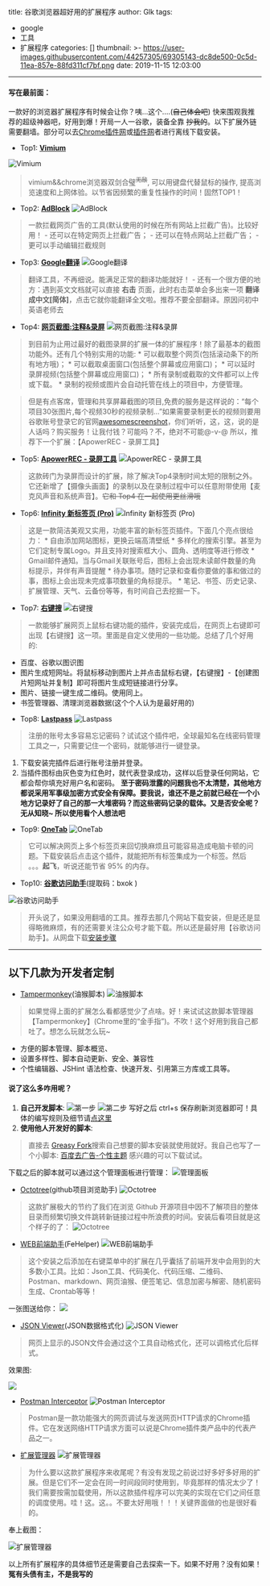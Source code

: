 title: 谷歌浏览器超好用的扩展程序
author: Glk
tags:
  - google
  - 工具
  - 扩展程序
categories: []
thumbnail: >-
  https://user-images.githubusercontent.com/44257305/69305143-dc8de500-0c5d-11ea-857e-88fd311cf7bf.png
date: 2019-11-15 12:03:00
---
#### 写在最前面：
一款好的浏览器扩展程序有时候会让你？咦...这个....(~~自己体会吧~~) 快来围观我推荐的超级神器吧，好用到爆！开局一人一谷歌，装备全靠 ~~抄我的~~。以下扩展外链需要翻墙。部分可以去[Chrome插件网](http://chromecj.com/)或[插件网](http://www.cnplugins.com/)者进行离线下载安装。
- Top1: **[Vimium](https://chrome.google.com/webstore/detail/vimium/dbepggeogbaibhgnhhndojpepiihcmeb?hl=zh-CN)**

![Vimium](https://user-images.githubusercontent.com/44257305/69305127-d992f480-0c5d-11ea-9717-a32e2b7ef941.png)
> vimium&&chrome浏览器双剑合璧<sup>~~无敌~~</sup>, 可以用键盘代替鼠标的操作, 提高浏览速度和上网体验。以节省因频繁的重复性操作的时间！固然TOP1！
<!-- more -->


- Top2: **[AdBlock](https://chrome.google.com/webstore/detail/adblock-%E2%80%94-best-ad-blocker/gighmmpiobklfepjocnamgkkbiglidom)**
![AdBlock](https://user-images.githubusercontent.com/44257305/69305121-d7c93100-0c5d-11ea-906d-f633c2bbf4ad.png)
> 一款拦截网页广告的工具(默认使用的时候在所有网站上拦截广告)。比较好用！
	- 还可以在特定网页上拦截广告；
	- 还可以在特点网站上拦截广告；
    - 更可以手动编辑拦截规则     		


- Top3: **[Google翻译](https://chrome.google.com/webstore/detail/google-translate/aapbdbdomjkkjkaonfhkkikfgjllcleb)**
![Google翻译](https://user-images.githubusercontent.com/44257305/69305119-d7309a80-0c5d-11ea-81db-d67e536b3537.png)
> 翻译工具，不再细说。能满足正常的翻译功能就好！
	- 还有一个很方便的地方：遇到英文文档就可以直接 **右击** 页面，此时右击菜单会多出来一项 **翻译成中文[简体]**，点击它就你能翻译全文啦。推荐不要全部翻译。原因问初中英语老师去 


- Top4: **[网页截图:注释&录屏](https://chrome.google.com/webstore/detail/awesome-screenshot-screen/nlipoenfbbikpbjkfpfillcgkoblgpmj)**
![网页截图:注释&录屏](https://user-images.githubusercontent.com/44257305/69305140-dbf54e80-0c5d-11ea-9619-7a249c8031b5.png)
> 到目前为止用过最好的截图录屏的扩展一体的扩展程序！除了最基本的截图功能外。还有几个特别实用的功能:
	* 可以截取整个网页(包括滚动条下的所有地方哦)；
	* 可以截取桌面窗口(包括整个屏幕或应用窗口)；
	* 可以延时录屏视频(包括整个屏幕或应用窗口)；
	* 所有录制或截取的文件都可以上传或下载。
	* 录制的视频或图片会自动托管在线上的项目中，方便管理。
    
> 但是有点客席，管理和共享屏幕截图的项目,免费的服务是这样说的：“每个项目30张图片,每个视频30秒的视频录制...”如果需要录制更长的视频则要用谷歌账号登录它的官网[awesomescreenshot](https://www.awesomescreenshot.com/pricing?from=video)，你们听听，这，这，说的是人话吗？购买服务！让我付钱？可能吗？不，绝对不可能@-v-@ 所以，推荐下一个扩展：【ApowerREC - 录屏工具】


- Top5: **[ApowerREC - 录屏工具](https://chrome.google.com/webstore/detail/apowerrec-screen-video-re/plnnpndcgjokianndhalbgnpcbkbehmp)**
![ApowerREC - 录屏工具](https://user-images.githubusercontent.com/44257305/69305130-da2b8b00-0c5d-11ea-8814-e6c36770c45a.png)
> 这款砖门为录屏而设计的扩展，除了解决Top4录制时间太短的限制之外。它还新增了【摄像头画面】的录制以及在录制过程中可以任意附带使用【麦克风声音和系统声音】。~~它和 Top4 在一起使用更丝滑哦~~


- Top6: **[Infinity 新标签页 (Pro)](https://chrome.google.com/webstore/detail/infinity-new-tab-pro/nnnkddnnlpamobajfibfdgfnbcnkgngh)**
![Infinity 新标签页 (Pro)](https://user-images.githubusercontent.com/44257305/69305136-db5cb800-0c5d-11ea-9220-cdf968a19f21.png)
> 这是一款简洁美观又实用，功能丰富的新标签页插件。下面几个亮点很给力：
	* 自由添加网站图标，更换云端高清壁纸
	* 多样化的搜索引擎。甚至为它们定制专属Logo。并且支持对搜索框大小、圆角、透明度等进行修改
	* Gmail邮件通知。当与Gmail关联账号后，图标上会出现未读邮件数量的角标提示，并伴有声音提醒
	* 待办事项。随时记录和查看你要做的事和做过的事，图标上会出现未完成事项数量的角标提示。
	* 笔记、书签、历史记录、扩展管理、天气、云备份等等，有时间自己去挖掘一下。
    
    
- Top7: **[右键搜](https://chrome.google.com/webstore/detail/context-menus/phlfmkfpmphogkomddckmggcfpmfchpn)**
![右键搜](https://user-images.githubusercontent.com/44257305/69305120-d7c93100-0c5d-11ea-8736-d3e43fbb7950.png)
> 一款能够扩展网页上鼠标右键功能的插件，安装完成后，在网页上右键即可出现【右键搜】这一项。里面是自定义使用的一些功能。总结了几个好用的:
  * 百度、谷歌以图识图
  * 图片生成短网址。将鼠标移动到图片上并点击鼠标右键，【右键搜】-【创建图片短网址并复制】即可将图片生成短链接进行分享。
  * 图片、链接一键生成二维码。使用同上。
  * 书签管理器、清理浏览器数据(这个个人认为是最好用的)


- Top8: **[Lastpass](https://chrome.google.com/webstore/detail/lastpass-free-password-ma/hdokiejnpimakedhajhdlcegeplioahd)**
![Lastpass](https://user-images.githubusercontent.com/44257305/69305139-dbf54e80-0c5d-11ea-9391-25faea1f5a83.png)
> 注册的账号太多容易忘记密码？试试这个插件吧，全球最知名在线密码管理工具之一，只需要记住一个密码，就能够进行一键登录。
1. 下载安装完插件后进行账号注册并登录。
2. 当插件图标由灰色变为红色时，就代表登录成功，这样以后登录任何网站，它都会帮你填充好用户名和密码。
__至于密码泄露的问题我也不太清楚，其他地方都说采用军事级加密方式安全有保障。要我说，谁还不是之前就已经在一个小地方记录好了自己的那一大堆密码？而这些密码记录的载体。又是否安全呢？无从知晓~ 所以使用看个人想法吧__


- Top9: **[OneTab](https://chrome.google.com/webstore/detail/onetab/chphlpgkkbolifaimnlloiipkdnihall)**
![OneTab](https://user-images.githubusercontent.com/44257305/69305145-dd267b80-0c5d-11ea-84eb-36ba93a88697.png)
> 它可以解决网页上多个标签页来回切换麻烦且可能容易造成电脑卡顿的问题。下载安装后点击这个插件，就能把所有标签集成为一个标签。然后 。。。**起飞**，听说还能节省 95% 的内存。


- Top10: **[谷歌访问助手](https://pan.baidu.com/s/1f23c3P71XU3F6QzT2BjK8g)**(提取码：bxok )

![谷歌访问助手](https://user-images.githubusercontent.com/44257305/69305117-d6980400-0c5d-11ea-9ad0-ef2ec41e7ce2.jpg)
> 开头说了，如果没用翻墙的工具。推荐去那几个网站下载安装，但是还是显得略微麻烦，有的还需要关注公众号才能下载。所以还是最好用【谷歌访问助手】。从网盘下载[安装步骤](https://www.liumingye.cn/archives/302.html/comment-page-1)


___
## 以下几款为开发者定制

- [Tampermonkey](https://chrome.google.com/webstore/detail/tampermonkey/dhdgffkkebhmkfjojejmpbldmpobfkfo)(油猴脚本)
![油猴脚本](https://user-images.githubusercontent.com/44257305/69305131-da2b8b00-0c5d-11ea-81cc-69d346b7fa80.png)
> 如果觉得上面的扩展怎么看都感觉少了点啥。好！来试试这款脚本管理器【Tampermonkey】(Chrome里的“金手指”)。不吹！这个好用到我自己都吐了。想怎么玩就怎么玩~
  * 方便的脚本管理、脚本概览、
  * 设置多样性、脚本自动更新、安全、兼容性
  * 个性编辑器、JSHint 语法检查、快速开发、引用第三方库或工具等。

#### 说了这么多咋用呢？
1. __自己开发脚本__: 
![第一步](https://user-images.githubusercontent.com/44257305/69305118-d7309a80-0c5d-11ea-9bee-36d4bd326d36.png)
![第二步](https://user-images.githubusercontent.com/44257305/69305135-db5cb800-0c5d-11ea-8080-29a97bc5edd7.png)
写好之后 ctrl+s 保存刷新浏览器即可！具体的编写规则及细节请[点这里](https://www.jianshu.com/p/cf3f8d20bbfc)
2. __使用他人开发好的脚本__:
 > 直接去 [Greasy Fork](https://greasyfork.org/zh-CN)搜索自己想要的脚本安装就使用就好。我自己也写了一个小脚本: [百度去广告-个性主题](https://greasyfork.org/zh-CN/scripts/391989-%E7%99%BE%E5%BA%A6%E5%8E%BB%E5%B9%BF%E5%91%8A-%E6%90%9C%E7%B4%A2%E9%A1%B5%E5%8E%BB%E5%8F%B3%E8%BE%B9%E6%A0%8F%E6%8E%A8%E8%8D%90%E5%86%85%E5%AE%B9-%E4%B8%AA%E6%80%A7%E6%8E%92%E7%89%88%E4%B8%BB%E9%A2%98) 感兴趣的可以下载试试。
 
 下载之后的脚本就可以通过这个管理面板进行管理：
 ![管理面板](https://user-images.githubusercontent.com/44257305/69305125-d8fa5e00-0c5d-11ea-97e3-85dcf4c532f6.png)

- [Octotree](https://www.octotree.io/)(github项目浏览助手)
![Octotree](https://user-images.githubusercontent.com/44257305/69305134-dac42180-0c5d-11ea-87de-1d33d9097e95.png)
> 这款扩展极大的节约了我们在浏览 Github 开源项目中因不了解项目的整体目录而频繁切换文件跳转新链接过程中所浪费的时间。安装后看项目就是这个样子的了：
![Octotree](https://user-images.githubusercontent.com/44257305/69305113-d5ff6d80-0c5d-11ea-89a9-de5ea49421b9.png)


- [WEB前端助手](https://chrome.google.com/webstore/detail/web%E5%89%8D%E7%AB%AF%E5%8A%A9%E6%89%8Bfehelper/pkgccpejnmalmdinmhkkfafefagiiiad?hl=zh-CN)(FeHelper)
![WEB前端助手](https://user-images.githubusercontent.com/44257305/69305116-d6980400-0c5d-11ea-922f-aaccbf391a80.png)
> 这个安装之后添加在右键菜单中的扩展在几乎囊括了前端开发中会用到的大多数小工具。比如：Json工具、代码美化、代码压缩、二维码、Postman、markdown、网页油猴、便签笔记、信息加密与解密、随机密码生成、Crontab等等！

一张图送给你：
![](https://user-images.githubusercontent.com/44257305/69305123-d861c780-0c5d-11ea-8685-e7850692e1e3.png)



- [JSON Viewer](https://chrome.google.com/webstore/detail/json-viewer/gbmdgpbipfallnflgajpaliibnhdgobh?hl=zh-CN)(JSON数据格式化)
![JSON Viewer](https://user-images.githubusercontent.com/44257305/69305133-dac42180-0c5d-11ea-9bc0-4e8c7766ca8c.png)
> 网页上显示的JSON文件会通过这个工具自动格式化，还可以调格式化后样式。

效果图:

![](https://user-images.githubusercontent.com/44257305/69305138-dbf54e80-0c5d-11ea-8671-69f63f151e0d.png)


- [Postman Interceptor](https://chrome.google.com/webstore/detail/postman-interceptor/aicmkgpgakddgnaphhhpliifpcfhicfo)
![Postman Interceptor](https://user-images.githubusercontent.com/44257305/69305124-d8fa5e00-0c5d-11ea-8b29-79350301884e.png)
> Postman是一款功能强大的网页调试与发送网页HTTP请求的Chrome插件。它在发送网络HTTP请求方面可以说是Chrome插件类产品中的代表产品之一。
 
 
- [扩展管理器](https://chrome.google.com/webstore/detail/extension-manager/gjldcdngmdknpinoemndlidpcabkggco)
![扩展管理器](https://user-images.githubusercontent.com/44257305/69305142-dc8de500-0c5d-11ea-9e90-06c59d44a8fe.png)
> 为什么要以这款扩展程序来收尾呢？有没有发现之前说过好多好多好用的扩展。但是它们不一定会在同一时间段同时使用到，毕竟那样的情况太少了！我们需要按需加载使用，所以这款插件程序可以完美的实现在它们之间任意的调度使用。哇！这。这。。不要太好用哦！！！关键界面做的也是很好看的。

奉上截图：

![扩展管理器](https://user-images.githubusercontent.com/44257305/69305109-d5ff6d80-0c5d-11ea-852e-17b41c3bb4ab.png)


以上所有扩展程序的具体细节还是需要自己去探索一下。如果不好用？没有如果！
__冤有头债有主，不是我写的__